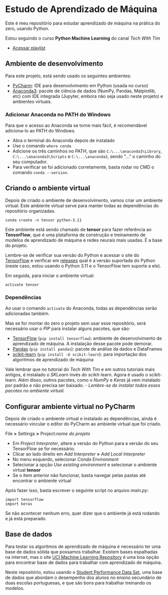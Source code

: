 # Estudo de Aprendizado de Máquina

Este é meu repositório para estudar aprendizado de máquina na prática do zero, usando Python.

Estou seguindo o curso __Python Machine Learning__ do canal _Tech With Tim_
- [Acessar playlist](https://www.youtube.com/playlist?list=PLzMcBGfZo4-mP7qA9cagf68V06sko5otr)

## Ambiente de desenvolvimento

Para este projeto, está sendo usado os seguintes ambientes:
- [PyCharm](https://www.jetbrains.com/pycharm/): IDE para desenvolvimento em Python (usada no curso)
- [Anaconda3](https://www.anaconda.com/): pacote de ciência de dados (NumPy, Pandas, Matplotlib, etc) com IDE integrada (Jupyter, embora não seja usado neste projeto) e ambientes virtuais.

### Adicionar Anaconda no PATH do Windows

Para que o acesso ao Anaconda se torne mais fácil, é recomendável adiciona-lo ao PATH do Windows.
- Abra o terminal do Anaconda depois de instalado
- Use o comando ``where conda``
- Adicione os três caminhos no PATH, que são ``C:\...\anaconda3\Library``, ``C:\...\anaconda3\Scripts`` e ``C:\...\anaconda3``, sendo "..." o caminho do seu computador.
- Para verificar se foi adicionado corretamente, basta rodar no CMD o comando ``conda --version``.

## Criando o ambiente virtual

Depois de criado o ambiente de desenvolvimento, vamos criar um ambiente virtual. Este ambiente virtual serve para manter todas as dependências do repositório organizadas.

```conda create -n tensor python-3.11```

Este ambiente está sendo chamado de __tensor__ para fazer referência ao __TensorFlow__, que é uma plataforma de construção e treinamento de modelos de aprendizado de máquina e redes neurais mais usadas. É a base do projeto.

Lembre-se de verificar sua versão do Python e acessar o site do [TensorFlow](https://www.tensorflow.org/) e verificar em [releases](https://github.com/tensorflow/tensorflow/releases) qual é a versão suportada do Python (neste caso, estou usando o Python 3.11 e o TensorFlow tem suporte a ele).

Em seguida, para iniciar o ambiente virtual:

```activate tensor```

### Dependências

Ao usar o comando `activate` do Anaconda, todas as dependências serão adicionadas também.

Mas se for montar do zero o projeto sem usar esse repositório, será necessário usar o _PIP_ para instalar alguns pacotes, que são:
- [TensorFlow](https://www.tensorflow.org/) (`pip install tensorflow`): ambiente de desenvolvimento de aprendizado de máquina. A instalação desse pacote pode demorar.
- [Pandas](https://pandas.pydata.org/) (`pip install pandas`): pacote de análise da dados e DataFrames
- [scikit-learn](https://scikit-learn.org/stable/) (`pip install -U scikit-learn`): para importação dos algoritmos de aprendizado de máquina

Vale lembrar que no tutorial do _Tech With Tim_ e em outros tutoriais mais antigos, é instalado o _SKLearn_ invés do scikit-learn. Agora é usado o scikit-learn. Além disso, outros pacotes, como o _NumPy_ e _Keras_ já vem instalado por padrão e não precisa ser baixado.
\- _Lembre-se de instalar todos esses pacotes no ambiente virtual._

## Configurar ambiente virtual no PyCharm

Depois de criado o ambiente virtual e instalado as dependências, ainda é necessário vincular o editor do PyCharm ao ambiente virtual que foi criado.

File __>__ Settings __>__ Project:_nome do projeto_

- Em _Project Interpreter_, altere a versão do Python para a versão do seu TensorFlow se for necessário.
- Clicar ao lado direito em _Add Interpreter_ __>__ _Add Local Interpreter_
- No menu esquerdo, selecionar _Conda Environment_
- Selecionar a opção _Use existing environment_ e selecionar o ambiente virtual __tensor__
- Se o item anterior não funcionar, basta navegar pelas pastas até encontrar o ambiente virtual

Após fazer isso, basta escrever o seguinte script no arquivo _main.py_:

```
import tensorflow
import keras
```

Se não acontecer nenhum erro, quer dizer que o ambiente já está rodando e já está preparado.

## Base de dados

Para testar os algoritmos de aprendizado de máquina é necessário ter uma base de dados sólida que possamos trabalhar. Existem bases espalhadas na internet, mas o site [UCI Machine Learning Repository](https://archive.ics.uci.edu/ml/index.php) é uma boa opção para encontrar base de dados para trabalhar com aprendizado de máquina.

Neste repositório, estou usando o [Student Performance Data Set](https://archive.ics.uci.edu/ml/datasets/Student+Performance), uma base de dados que abordam o desempenho dos alunos no ensino secundário de duas escolas portuguesas, e que são bons para trabalhar treinando os modelos.